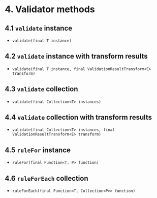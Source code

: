 # 4. Validator methods

## 4.1 `validate` instance

* `validate(final T instance)`

## 4.2 `validate` instance with transform results

* `validate(final T instance, final ValidationResultTransform<E> transform)`

## 4.3 `validate` collection

* `validate(final Collection<T> instances)`

## 4.4 `validate` collection with transform results

* `validate(final Collection<T> instances, final ValidationResultTransform<E> transform)`

## 4.5 `ruleFor` instance

* `ruleFor(final Function<T, P> function)`

## 4.6 `ruleForEach` collection

* `ruleForEach(final Function<T, Collection<P>> function)`
